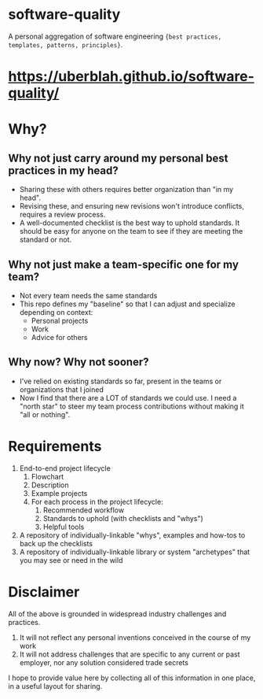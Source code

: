 # software-quality
A personal aggregation of software engineering `{best practices, templates, patterns, principles}`.

# https://uberblah.github.io/software-quality/

# Why?

## Why not just carry around my personal best practices in my head?
- Sharing these with others requires better organization than "in my head".
- Revising these, and ensuring new revisions won't introduce conflicts, requires a review process.
- A well-documented checklist is the best way to uphold standards. It should be easy for anyone on the team to see if they are meeting the standard or not.

## Why not just make a team-specific one for my team?
- Not every team needs the same standards
- This repo defines my "baseline" so that I can adjust and specialize depending on context:
    - Personal projects
    - Work
    - Advice for others

## Why now? Why not sooner?
- I've relied on existing standards so far, present in the teams or organizations that I joined
- Now I find that there are a LOT of standards we could use. I need a "north star" to steer my team process contributions without making it "all or nothing".

# Requirements
1. End-to-end project lifecycle
    1. Flowchart
    2. Description
    3. Example projects
    4. For each process in the project lifecycle:
        1. Recommended workflow
        2. Standards to uphold (with checklists and "whys")
        3. Helpful tools
2. A repository of individually-linkable "whys", examples and how-tos to back up the checklists
3. A repository of individually-linkable library or system "archetypes" that you may see or need in the wild

# Disclaimer
All of the above is grounded in widespread industry challenges and practices.
1. It will not reflect any personal inventions conceived in the course of my work
2. It will not address challenges that are specific to any current or past employer, nor any solution considered trade secrets

I hope to provide value here by collecting all of this information in one place, in a useful layout for sharing.
